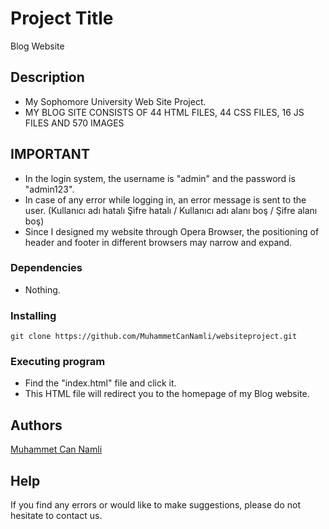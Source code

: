 # Project Title

Blog Website

## Description

* My Sophomore University Web Site Project.
* MY BLOG SITE CONSISTS OF 44 HTML FILES, 44 CSS FILES, 16 JS FILES AND 570 IMAGES

## IMPORTANT

* In the login system, the username is "admin" and the password is "admin123".
* In case of any error while logging in, an error message is sent to the user. (Kullanıcı adı hatalı Şifre hatalı / Kullanıcı adı alanı boş / Şifre alanı boş)
* Since I designed my website through Opera Browser, the positioning of header and footer in different browsers may narrow and expand.

### Dependencies

* Nothing.

### Installing

```
git clone https://github.com/MuhammetCanNamli/websiteproject.git
```

### Executing program

* Find the "index.html" file and click it. 
* This HTML file will redirect you to the homepage of my Blog website.

## Authors

[Muhammet Can Namli](https://www.linkedin.com/in/muhammet-can-naml%C4%B1-9556311b9/)

## Help
If you find any errors or would like to make suggestions, please do not hesitate to contact us.
